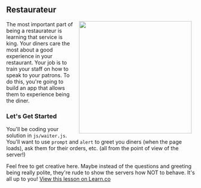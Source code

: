 ## Restaurateur

<img src="https://s3.amazonaws.com/after-school-assets/waiter.gif" align="right" hspace="10" width="300px">

The most important part of being a restaurateur is learning that service is king. Your diners care the most about a good experience in your restaurant. Your job is to train your staff on how to speak to your patrons. To do this, you're going to build an app that allows them to experience being the diner.

### Let's Get Started

You'll be coding your solution in `js/waiter.js`. You'll want to use `prompt` and `alert` to greet you diners (when the page loads), ask them for their orders, etc. (all from the point of view of the server!)

Feel free to get creative here. Maybe instead of the questions and greeting being really polite, they're rude to show the servers how NOT to behave. It's all up to you!
<a href='https://learn.co/lessons/hs-intro-web-design-restaurant-code-challenge' data-visibility='hidden'>View this lesson on Learn.co</a>

